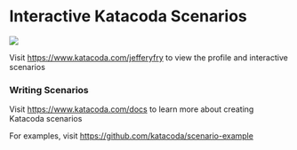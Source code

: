 # Interactive Katacoda Scenarios

[![](http://shields.katacoda.com/katacoda/jefferyfry/count.svg)](https://www.katacoda.com/jefferyfry "Get your profile on Katacoda.com")

Visit https://www.katacoda.com/jefferyfry to view the profile and interactive scenarios

### Writing Scenarios
Visit https://www.katacoda.com/docs to learn more about creating Katacoda scenarios

For examples, visit https://github.com/katacoda/scenario-example
